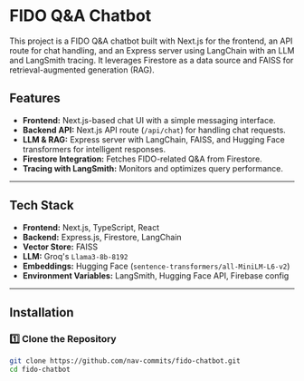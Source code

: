 # FIDO Q&A Chatbot

This project is a FIDO Q&A chatbot built with Next.js for the frontend, an API route for chat handling, and an Express server using LangChain with an LLM and LangSmith tracing. It leverages Firestore as a data source and FAISS for retrieval-augmented generation (RAG).

## Features

- **Frontend:** Next.js-based chat UI with a simple messaging interface.
- **Backend API:** Next.js API route (`/api/chat`) for handling chat requests.
- **LLM & RAG:** Express server with LangChain, FAISS, and Hugging Face transformers for intelligent responses.
- **Firestore Integration:** Fetches FIDO-related Q&A from Firestore.
- **Tracing with LangSmith:** Monitors and optimizes query performance.

---

## Tech Stack

- **Frontend:** Next.js, TypeScript, React
- **Backend:** Express.js, Firestore, LangChain
- **Vector Store:** FAISS
- **LLM:** Groq's `Llama3-8b-8192`
- **Embeddings:** Hugging Face (`sentence-transformers/all-MiniLM-L6-v2`)
- **Environment Variables:** LangSmith, Hugging Face API, Firebase config

---

## Installation

### 1️⃣ Clone the Repository

```bash
git clone https://github.com/nav-commits/fido-chatbot.git
cd fido-chatbot
